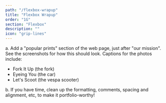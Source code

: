 ```yaml
---
path: "/flexbox-wrapup"
title: "Flexbox Wrapup"
order: "1G"
section: "Flexbox"
description: ""
icon: "grip-lines"
---
```


a. Add a "popular prints" section of the web page, just after "our mission". See the screenshots for how this should look. Captions for the photos include:

- Fork It Up (the fork)
- Eyeing You (the car)
- Let's Scoot (the vespa scooter)

b. If you have time, clean up the formatting, comments, spacing and alignment, etc, to make it portfolio-worthy!
